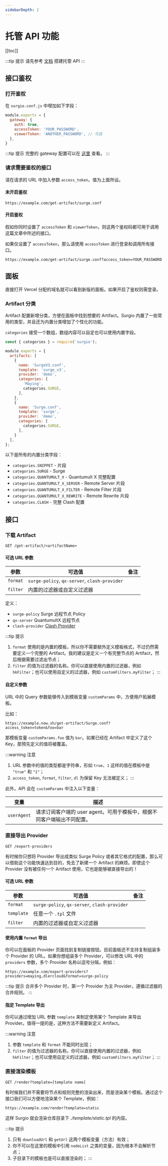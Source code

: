 ```yaml
---
sidebarDepth: 2
---
```


# 托管 API 功能

[[toc]]

:::tip 提示
请先参考 [文档](/guide/advance/api-gateway.md) 搭建托管 API
:::

## 接口鉴权

### 打开鉴权

在 `surgio.conf.js` 中增加如下字段：

```js
module.exports = {
  gateway: {
    auth: true,
    accessToken: 'YOUR_PASSWORD',
    viewerToken: 'ANOTHER_PASSWORD', // 可选
  },
}
```

:::tip 提示
完整的 gateway 配置可以在 [这里](/guide/custom-config.md#gateway) 查看。
:::

### 请求需要鉴权的接口

请在请求的 URL 中加入参数 `access_token`，值为上面所设。

#### 未开启鉴权

```
https://example.com/get-artifact/surge.conf
```

#### 开启鉴权

假如你同时设置了 `accessToken` 和 `viewerToken`，则这两个鉴权码都可用于调用这篇文章中所述的接口。

如果仅设置了 `accessToken`，那么请使用 `accessToken` 进行登录和调用所有接口。

```
https://example.com/get-artifact/surge.conf?access_token=YOUR_PASSWORD
```

## 面板

直接打开 Vercel 分配的域名就可以看到新版的面板。如果开启了鉴权则需登录。

### Artifact 分类

Artifact 配置新增分类，方便在面板中找到想要的 Artifact。Surgio 内置了一些常用的类型，并且还为内置分类增加了个性化的功能。

`categories` 接受一个数组，数组内容可以自定也可以使用内置字段。

```js
const { categories } = require('surgio');

module.exports = {
  artifacts: [
    {
      name: 'SurgeV3.conf',
      template: 'surge_v3',
      provider: 'demo',
      categories: [
        'Maying',
        categories.SURGE,
      ],
    },
    {
      name: 'Surge.conf',
      template: 'surge',
      provider: 'demo',
      categories: [
        categories.SURGE,
      ],
    }
  ],
};
```

以下是所有的内置分类字段：

- `categories.SNIPPET` - 片段
- `categories.SURGE` - Surge
- `categories.QUANTUMULT_X` - Quantumult X 完整配置
- `categories.QUANTUMULT_X_SERVER` - Remote Server 片段
- `categories.QUANTUMULT_X_FILTER` - Remote Filter 片段
- `categories.QUANTUMULT_X_REWRITE` - Remote Rewrite 片段
- `categories.CLASH` - 完整 Clash 配置

## 接口

### 下载 Artifact

```
GET /get-artifact/<artifactName>
```

<Badge text="需要鉴权" vertical="middle" />

#### 可选 URL 参数

| 参数       | 可选值                                           | 备注 |
| -------- | --------------------------------------------- | -- |
| `format` | `surge-policy`, `qx-server`, `clash-provider` |    |
| `filter` | 内置的过滤器或自定义过滤器                                 |    |

定义：

- `surge-policy` Surge 远程节点 Policy
- `qx-server` QuantumultX 远程节点
- `clash-provider` [Clash Provider](https://www.notion.so/New-Feature-Clash-Proxy-Provider-ff8d1955f6234ad3a779fecd3b3ea007)

:::tip 提示
1. `format` 使用的是内置的模板，所以你不需要额外定义模板格式，不过仍然需要定义一个完整的 Artifact。我的建议是定义一个有完整节点的 Artifact，然后根据需要过滤出节点；
2. `filter` 的值为过滤器的名称。你可以直接使用内置的过滤器，例如 `hkFilter`；也可以使用自定义的过滤器，例如 `customFilters.myFilter`；
:::

#### 自定义参数

URL 中的 Query 参数能够传入到模板变量 `customParams` 中，方便用户拓展模板。

比如：

```
https://example.now.sh/get-artifact/Surge.conf?access_token=token&foo=bar
```

那模板变量 `customParams.foo` 值为 `bar`。如果已经在 Artifact 中定义了这个 Key，那预先定义的值将被覆盖。

:::warning 注意
1. URL 参数中的值的类型都是字符串，形如 `true`、`1` 这样的值在模板中是 `"true"` 和 `"1"`；
2. `access_token`, `format`, `filter`, `dl` 为保留 Key 无法被定义；
:::

此外，API 会在 `customParams` 中注入以下变量：

| 变量          | 描述                                        |
| ----------- | ----------------------------------------- |
| `userAgent` | 请求订阅客户端的 user agent。可用于模板中，根据不同客户端输出不同配置。 |

### 直接导出 Provider

```
GET /export-providers
```

<Badge text="需要鉴权" vertical="middle" />

有时候你只想将 Provider 导出成类似 Surge Policy 或者其它格式的配置，那么可以借助这个功能快速达到目的，免去了新建一个 Artifact 的麻烦。即使这个 Provider 没有被任何一个 Artifact 使用，它也是能够被直接导出的！

#### 可选 URL 参数

| 参数         | 可选值                                           | 备注 |
| ---------- | --------------------------------------------- | -- |
| `format`   | `surge-policy`, `qx-server`, `clash-provider` |    |
| `template` | 任意一个 `.tpl` 文件                                |    |
| `filter`   | 内置的过滤器或自定义过滤器                                 |    |

#### 使用内置 `format` 导出

你可以在面板的 Provider 页面找到复制链接按钮。目前面板还不支持复制组装多个 Provider 的 URL。如果你想组装多个 Provider，可以修改 URL 中的 `providers` 参数，多个 Provider 名称以逗号分隔，例如：

```
https://example.com/export-providers?providers=maying,dlercloud&format=surge-policy
```

:::tip 提示
合并多个 Provider 时，第一个 Provider 为主 Provider，遵循过滤器的合并规则。
:::

#### 指定 Template 导出

你可以通过增加 URL 参数 `template` 来制定使用某个 Template 来导出 Provider。值得一提的是，这种方法不需要新定义 Artifact。

:::warning 注意
1. 参数 `template` 和 `format` 不能同时出现；
2. `filter` 的值为过滤器的名称。你可以直接使用内置的过滤器，例如 `hkFilter`；也可以使用自定义的过滤器，例如 `customFilters.myFilter`；
:::

### 直接渲染模板

```
GET /render?template=[template name]
```

有时候我们并不需要将节点和规则完整的渲染出来，而是渲染某个模板。通过这个接口我们可以方便地渲染某个 Template，例如：

```
https://example.com/render?template=static
```

这样 Surgio 就会渲染仓库目录下 _./template/static.tpl_ 的内容。

:::tip 提示
1. 只有 `downloadUrl` 和 `getUrl` 这两个模板变量（方法）有效；
2. 你不可以在这里的模板中引用 `nodeList` 之类的变量，因为根本不会解析节点；
3. 子目录下的模板也是可以直接渲染的；
:::
